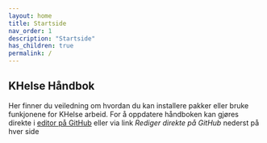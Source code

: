 ```yaml
---
layout: home 
title: Startside
nav_order: 1
description: "Startside"
has_children: true
permalink: /
---
```


## KHelse Håndbok

Her finner du veiledning om hvordan du kan installere pakker eller bruke
funkjonene for KHelse arbeid. For å oppdatere håndboken kan gjøres direkte i
[editor på
GitHub](https://github.com/helseprofil/manual/edit/main/index.md)
eller via link *Rediger direkte på GitHub* nederst på hver side

